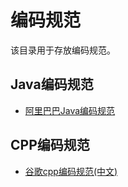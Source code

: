 # 编码规范

该目录用于存放编码规范。

## Java编码规范

- [阿里巴巴Java编码规范](https://github.com/yznu-cn/helloworld/blob/master/coding-guide/%E9%98%BF%E9%87%8C%E5%B7%B4%E5%B7%B4Java%E4%BB%A3%E7%A0%81%E8%A7%84%E8%8C%83.pdf)

## CPP编码规范

- [谷歌cpp编码规范(中文)](https://github.com/yznu-cn/helloworld/blob/master/coding-guide/Google_Cpp_Style_guide_CN.pdf)

